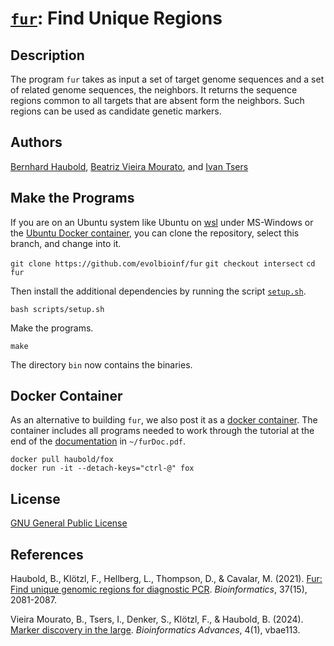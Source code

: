 # [`fur`](https://owncloud.gwdg.de/index.php/s/XWT9TU1hgC2ecxi): Find Unique Regions
## Description
The program `fur` takes as input a set of target genome sequences and
a set of related genome sequences, the neighbors. It returns the
sequence regions common to all targets that are absent form the
neighbors. Such regions can be used as candidate genetic markers.
## Authors
[Bernhard Haubold](http://guanine.evolbio.mpg.de/),
[Beatriz Vieira Mourato](https://beatrizvm.github.io/),
and [Ivan Tsers](https://owncloud.gwdg.de/index.php/s/XWT9TU1hgC2ecxi)
## Make the Programs
If you are on an Ubuntu system like Ubuntu on
[wsl](https://learn.microsoft.com/en-us/windows/wsl/install) under
MS-Windows or the [Ubuntu Docker
container](https://hub.docker.com/_/ubuntu), you can clone the
repository, select this branch, and change into it.

`git clone https://github.com/evolbioinf/fur`
`git checkout intersect`
`cd fur`

Then install the additional dependencies by running the script
[`setup.sh`](scripts/setup.sh).

`bash scripts/setup.sh`

Make the programs.

`make`

The directory `bin` now contains the binaries.
## Docker Container
As an alternative to building `fur`, we also post it as a [docker
  container](https://hub.docker.com/r/haubold/fox). The container
  includes all programs needed to work through the tutorial at the end
  of the [documentation](https://owncloud.gwdg.de/index.php/s/ZJrSZ10O97fAV2j) in `~/furDoc.pdf`.
  
`docker pull haubold/fox`  
`docker run -it --detach-keys="ctrl-@" fox`

## License
[GNU General Public License](https://www.gnu.org/licenses/gpl.html)

## References

Haubold, B., Klötzl, F., Hellberg, L., Thompson, D., & Cavalar, M. (2021). [Fur: Find unique genomic regions for diagnostic PCR](https://academic.oup.com/bioinformatics/article/37/15/2081/6124302). *Bioinformatics*, 37(15), 2081-2087.

Vieira Mourato, B., Tsers, I., Denker, S., Klötzl, F., & Haubold, B. (2024). [Marker discovery in the large](https://academic.oup.com/bioinformaticsadvances/article/4/1/vbae113/7721998). *Bioinformatics Advances*, 4(1), vbae113.